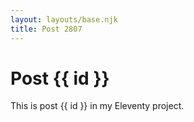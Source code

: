 ```yaml
---
layout: layouts/base.njk
title: Post 2807
---
```


# Post {{ id }}

This is post {{ id }} in my Eleventy project.
